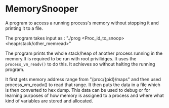 # MemorySnooper
A program to access a running process's memory without stopping it and printing it to a file.

The program takes input as : 
"./prog <Proc_id_to_snoop> <heap/stack/other_memread>"

The program prints the whole stack/heap of another process running in the memory.It is required to be run with root privilidges. It uses the `process_vm_readv()` to do this. It achieves so without halting the running program. 

It first gets memory address range from "/proc/{pid}/maps" and then used process_vm_readv() to read that range. It then puts the data in a file which is then converted to hex dump. This data can be used to debug or for learning purposes of how memory is assigned to a process and where what kind of variables are stored and allocated.
